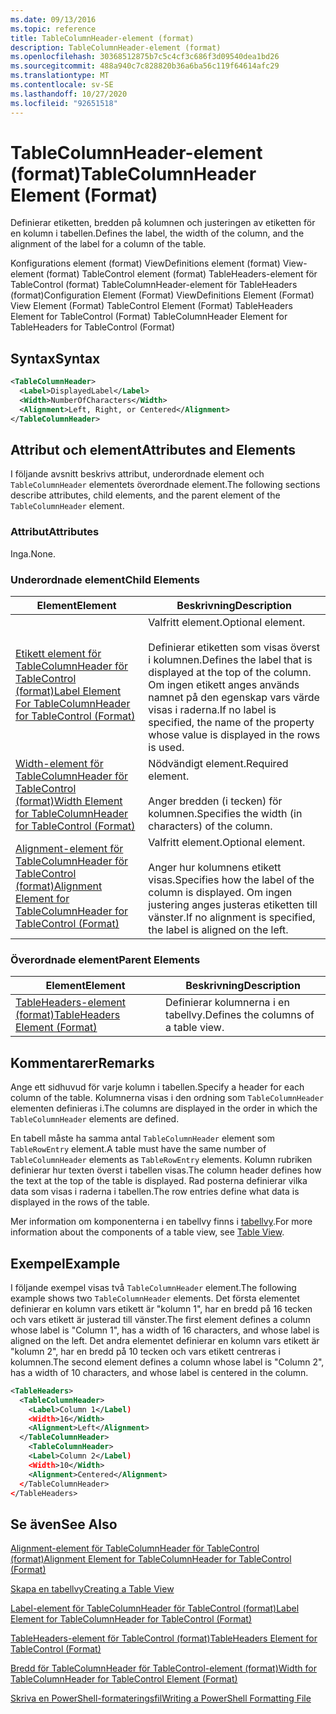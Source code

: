 ```yaml
---
ms.date: 09/13/2016
ms.topic: reference
title: TableColumnHeader-element (format)
description: TableColumnHeader-element (format)
ms.openlocfilehash: 30368512875b7c5c4cf3c686f3d09540dea1bd26
ms.sourcegitcommit: 488a940c7c828820b36a6ba56c119f64614afc29
ms.translationtype: MT
ms.contentlocale: sv-SE
ms.lasthandoff: 10/27/2020
ms.locfileid: "92651518"
---
```

# <a name="tablecolumnheader-element-format"></a><span data-ttu-id="97183-103">TableColumnHeader-element (format)</span><span class="sxs-lookup"><span data-stu-id="97183-103">TableColumnHeader Element (Format)</span></span>

<span data-ttu-id="97183-104">Definierar etiketten, bredden på kolumnen och justeringen av etiketten för en kolumn i tabellen.</span><span class="sxs-lookup"><span data-stu-id="97183-104">Defines the label, the width of the column, and the alignment of the label for a column of the table.</span></span>

<span data-ttu-id="97183-105">Konfigurations element (format) ViewDefinitions element (format) View-element (format) TableControl element (format) TableHeaders-element för TableControl (format) TableColumnHeader-element för TableHeaders (format)</span><span class="sxs-lookup"><span data-stu-id="97183-105">Configuration Element (Format) ViewDefinitions Element (Format) View Element (Format) TableControl Element (Format) TableHeaders Element for TableControl (Format) TableColumnHeader Element for TableHeaders for TableControl (Format)</span></span>

## <a name="syntax"></a><span data-ttu-id="97183-106">Syntax</span><span class="sxs-lookup"><span data-stu-id="97183-106">Syntax</span></span>

```xml
<TableColumnHeader>
  <Label>DisplayedLabel</Label>
  <Width>NumberOfCharacters</Width>
  <Alignment>Left, Right, or Centered</Alignment>
</TableColumnHeader>
```

## <a name="attributes-and-elements"></a><span data-ttu-id="97183-107">Attribut och element</span><span class="sxs-lookup"><span data-stu-id="97183-107">Attributes and Elements</span></span>

<span data-ttu-id="97183-108">I följande avsnitt beskrivs attribut, underordnade element och `TableColumnHeader` elementets överordnade element.</span><span class="sxs-lookup"><span data-stu-id="97183-108">The following sections describe attributes, child elements, and the parent element of the `TableColumnHeader` element.</span></span>

### <a name="attributes"></a><span data-ttu-id="97183-109">Attribut</span><span class="sxs-lookup"><span data-stu-id="97183-109">Attributes</span></span>

<span data-ttu-id="97183-110">Inga.</span><span class="sxs-lookup"><span data-stu-id="97183-110">None.</span></span>

### <a name="child-elements"></a><span data-ttu-id="97183-111">Underordnade element</span><span class="sxs-lookup"><span data-stu-id="97183-111">Child Elements</span></span>

|<span data-ttu-id="97183-112">Element</span><span class="sxs-lookup"><span data-stu-id="97183-112">Element</span></span>|<span data-ttu-id="97183-113">Beskrivning</span><span class="sxs-lookup"><span data-stu-id="97183-113">Description</span></span>|
|-------------|-----------------|
|[<span data-ttu-id="97183-114">Etikett element för TableColumnHeader för TableControl (format)</span><span class="sxs-lookup"><span data-stu-id="97183-114">Label Element For TableColumnHeader for TableControl (Format)</span></span>](./label-element-for-tablecolumnheader-for-tablecontrol-format.md)|<span data-ttu-id="97183-115">Valfritt element.</span><span class="sxs-lookup"><span data-stu-id="97183-115">Optional element.</span></span><br /><br /> <span data-ttu-id="97183-116">Definierar etiketten som visas överst i kolumnen.</span><span class="sxs-lookup"><span data-stu-id="97183-116">Defines the label that is displayed at the top of the column.</span></span> <span data-ttu-id="97183-117">Om ingen etikett anges används namnet på den egenskap vars värde visas i raderna.</span><span class="sxs-lookup"><span data-stu-id="97183-117">If no label is specified, the name of the property whose value is displayed in the rows is used.</span></span>|
|[<span data-ttu-id="97183-118">Width-element för TableColumnHeader för TableControl (format)</span><span class="sxs-lookup"><span data-stu-id="97183-118">Width Element for TableColumnHeader for TableControl (Format)</span></span>](./width-element-for-tablecolumnheader-for-tablecontrol-format.md)|<span data-ttu-id="97183-119">Nödvändigt element.</span><span class="sxs-lookup"><span data-stu-id="97183-119">Required element.</span></span><br /><br /> <span data-ttu-id="97183-120">Anger bredden (i tecken) för kolumnen.</span><span class="sxs-lookup"><span data-stu-id="97183-120">Specifies the width (in characters) of the column.</span></span>|
|[<span data-ttu-id="97183-121">Alignment-element för TableColumnHeader för TableControl (format)</span><span class="sxs-lookup"><span data-stu-id="97183-121">Alignment Element for TableColumnHeader for TableControl (Format)</span></span>](./alignment-element-for-tablecolumnheader-for-tablecontrol-format.md)|<span data-ttu-id="97183-122">Valfritt element.</span><span class="sxs-lookup"><span data-stu-id="97183-122">Optional element.</span></span><br /><br /> <span data-ttu-id="97183-123">Anger hur kolumnens etikett visas.</span><span class="sxs-lookup"><span data-stu-id="97183-123">Specifies how the label of the column is displayed.</span></span> <span data-ttu-id="97183-124">Om ingen justering anges justeras etiketten till vänster.</span><span class="sxs-lookup"><span data-stu-id="97183-124">If no alignment is specified, the label is aligned on the left.</span></span>|

### <a name="parent-elements"></a><span data-ttu-id="97183-125">Överordnade element</span><span class="sxs-lookup"><span data-stu-id="97183-125">Parent Elements</span></span>

|<span data-ttu-id="97183-126">Element</span><span class="sxs-lookup"><span data-stu-id="97183-126">Element</span></span>|<span data-ttu-id="97183-127">Beskrivning</span><span class="sxs-lookup"><span data-stu-id="97183-127">Description</span></span>|
|-------------|-----------------|
|[<span data-ttu-id="97183-128">TableHeaders-element (format)</span><span class="sxs-lookup"><span data-stu-id="97183-128">TableHeaders Element (Format)</span></span>](./tableheaders-element-format.md)|<span data-ttu-id="97183-129">Definierar kolumnerna i en tabellvy.</span><span class="sxs-lookup"><span data-stu-id="97183-129">Defines the columns of a table view.</span></span>|

## <a name="remarks"></a><span data-ttu-id="97183-130">Kommentarer</span><span class="sxs-lookup"><span data-stu-id="97183-130">Remarks</span></span>

<span data-ttu-id="97183-131">Ange ett sidhuvud för varje kolumn i tabellen.</span><span class="sxs-lookup"><span data-stu-id="97183-131">Specify a header for each column of the table.</span></span> <span data-ttu-id="97183-132">Kolumnerna visas i den ordning som `TableColumnHeader` elementen definieras i.</span><span class="sxs-lookup"><span data-stu-id="97183-132">The columns are displayed in the order in which the `TableColumnHeader` elements are defined.</span></span>

<span data-ttu-id="97183-133">En tabell måste ha samma antal `TableColumnHeader` element som `TableRowEntry` element.</span><span class="sxs-lookup"><span data-stu-id="97183-133">A table must have the same number of `TableColumnHeader` elements as `TableRowEntry` elements.</span></span> <span data-ttu-id="97183-134">Kolumn rubriken definierar hur texten överst i tabellen visas.</span><span class="sxs-lookup"><span data-stu-id="97183-134">The column header defines how the text at the top of the table is displayed.</span></span> <span data-ttu-id="97183-135">Rad posterna definierar vilka data som visas i raderna i tabellen.</span><span class="sxs-lookup"><span data-stu-id="97183-135">The row entries define what data is displayed in the rows of the table.</span></span>

<span data-ttu-id="97183-136">Mer information om komponenterna i en tabellvy finns i [tabellvy](./creating-a-table-view.md).</span><span class="sxs-lookup"><span data-stu-id="97183-136">For more information about the components of a table view, see [Table View](./creating-a-table-view.md).</span></span>

## <a name="example"></a><span data-ttu-id="97183-137">Exempel</span><span class="sxs-lookup"><span data-stu-id="97183-137">Example</span></span>

<span data-ttu-id="97183-138">I följande exempel visas två `TableColumnHeader` element.</span><span class="sxs-lookup"><span data-stu-id="97183-138">The following example shows two `TableColumnHeader` elements.</span></span> <span data-ttu-id="97183-139">Det första elementet definierar en kolumn vars etikett är "kolumn 1", har en bredd på 16 tecken och vars etikett är justerad till vänster.</span><span class="sxs-lookup"><span data-stu-id="97183-139">The first element defines a column whose label is "Column 1", has a width of 16 characters, and whose label is aligned on the left.</span></span> <span data-ttu-id="97183-140">Det andra elementet definierar en kolumn vars etikett är "kolumn 2", har en bredd på 10 tecken och vars etikett centreras i kolumnen.</span><span class="sxs-lookup"><span data-stu-id="97183-140">The second element defines a column whose label is "Column 2", has a width of 10 characters, and whose label is centered in the column.</span></span>

```xml
<TableHeaders>
  <TableColumnHeader>
    <Label>Column 1</Label)
    <Width>16</Width>
    <Alignment>Left</Alignment>
  </TableColumnHeader>
    <TableColumnHeader>
    <Label>Column 2</Label)
    <Width>10</Width>
    <Alignment>Centered</Alignment>
  </TableColumnHeader>
</TableHeaders>
```

## <a name="see-also"></a><span data-ttu-id="97183-141">Se även</span><span class="sxs-lookup"><span data-stu-id="97183-141">See Also</span></span>

[<span data-ttu-id="97183-142">Alignment-element för TableColumnHeader för TableControl (format)</span><span class="sxs-lookup"><span data-stu-id="97183-142">Alignment Element for TableColumnHeader for TableControl (Format)</span></span>](./alignment-element-for-tablecolumnheader-for-tablecontrol-format.md)

[<span data-ttu-id="97183-143">Skapa en tabellvy</span><span class="sxs-lookup"><span data-stu-id="97183-143">Creating a Table View</span></span>](./creating-a-table-view.md)

[<span data-ttu-id="97183-144">Label-element för TableColumnHeader för TableControl (format)</span><span class="sxs-lookup"><span data-stu-id="97183-144">Label Element for TableColumnHeader for TableControl (Format)</span></span>](./label-element-for-tablecolumnheader-for-tablecontrol-format.md)

[<span data-ttu-id="97183-145">TableHeaders-element för TableControl (format)</span><span class="sxs-lookup"><span data-stu-id="97183-145">TableHeaders Element for TableControl (Format)</span></span>](./tableheaders-element-format.md)

[<span data-ttu-id="97183-146">Bredd för TableColumnHeader för TableControl-element (format)</span><span class="sxs-lookup"><span data-stu-id="97183-146">Width for TableColumnHeader for TableControl Element (Format)</span></span>](./width-element-for-tablecolumnheader-for-tablecontrol-format.md)

[<span data-ttu-id="97183-147">Skriva en PowerShell-formateringsfil</span><span class="sxs-lookup"><span data-stu-id="97183-147">Writing a PowerShell Formatting File</span></span>](./writing-a-powershell-formatting-file.md)
